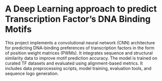 # A Deep Learning approach to predict Transcription Factor’s DNA Binding Motifs

This project implements a convolutional neural network (CNN) architecture for predicting DNA-binding preferences of transcription factors in the form of position weight matrices (PWMs). It integrates sequence and structural similarity data to improve motif prediction accuracy. The model is trained on curated TF datasets and evaluated using alignment-based metrics. It includes data preprocessing scripts, model training, evaluation tools, and sequence logo generation.
